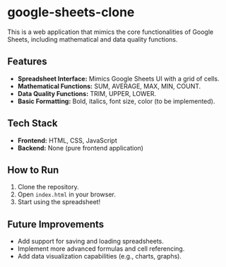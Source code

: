 # google-sheets-clone

This is a web application that mimics the core functionalities of Google Sheets, including mathematical and data quality functions.

## Features
- **Spreadsheet Interface:** Mimics Google Sheets UI with a grid of cells.
- **Mathematical Functions:** SUM, AVERAGE, MAX, MIN, COUNT.
- **Data Quality Functions:** TRIM, UPPER, LOWER.
- **Basic Formatting:** Bold, italics, font size, color (to be implemented).

## Tech Stack
- **Frontend:** HTML, CSS, JavaScript
- **Backend:** None (pure frontend application)

## How to Run
1. Clone the repository.
2. Open `index.html` in your browser.
3. Start using the spreadsheet!

## Future Improvements
- Add support for saving and loading spreadsheets.
- Implement more advanced formulas and cell referencing.
- Add data visualization capabilities (e.g., charts, graphs).
